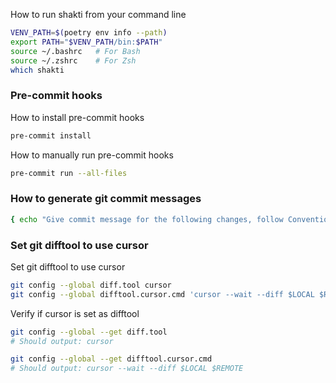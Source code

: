 How to run shakti from your command line

```bash
VENV_PATH=$(poetry env info --path)
export PATH="$VENV_PATH/bin:$PATH"
source ~/.bashrc   # For Bash
source ~/.zshrc    # For Zsh
which shakti
```

### Pre-commit hooks

How to install pre-commit hooks

```bash
pre-commit install
```

How to manually run pre-commit hooks

```bash
pre-commit run --all-files
```

### How to generate git commit messages

```bash
{ echo "Give commit message for the following changes, follow Conventional Commit guidelines. \n\nHere are examples of couple of commit messages for your reference: \nExample one and two:\n" ; git --no-pager log -2 --pretty=format:"%B"; echo "\n\nAnd now here are the diffs: "; git --no-pager diff --staged } | aichat
```

### Set git difftool to use cursor

Set git difftool to use cursor
```bash
git config --global diff.tool cursor
git config --global difftool.cursor.cmd 'cursor --wait --diff $LOCAL $REMOTE'
```

Verify if cursor is set as difftool
```bash
git config --global --get diff.tool
# Should output: cursor

git config --global --get difftool.cursor.cmd
# Should output: cursor --wait --diff $LOCAL $REMOTE
```